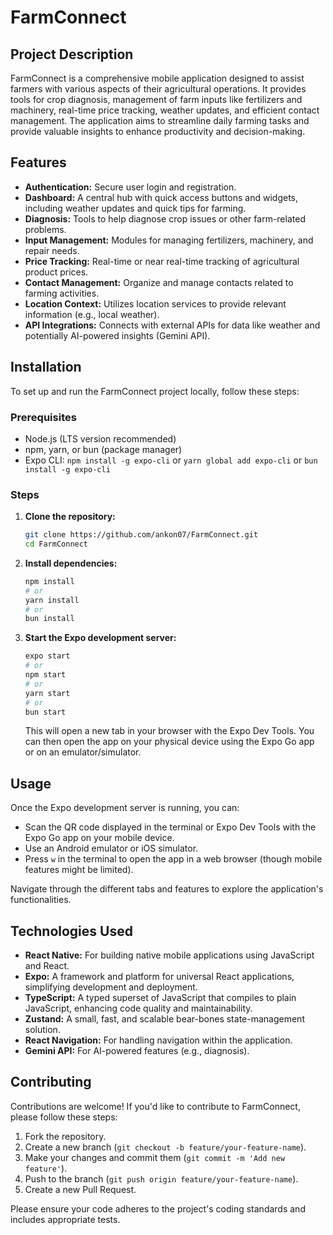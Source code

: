 # FarmConnect

## Project Description
FarmConnect is a comprehensive mobile application designed to assist farmers with various aspects of their agricultural operations. It provides tools for crop diagnosis, management of farm inputs like fertilizers and machinery, real-time price tracking, weather updates, and efficient contact management. The application aims to streamline daily farming tasks and provide valuable insights to enhance productivity and decision-making.

## Features
- **Authentication:** Secure user login and registration.
- **Dashboard:** A central hub with quick access buttons and widgets, including weather updates and quick tips for farming.
- **Diagnosis:** Tools to help diagnose crop issues or other farm-related problems.
- **Input Management:** Modules for managing fertilizers, machinery, and repair needs.
- **Price Tracking:** Real-time or near real-time tracking of agricultural product prices.
- **Contact Management:** Organize and manage contacts related to farming activities.
- **Location Context:** Utilizes location services to provide relevant information (e.g., local weather).
- **API Integrations:** Connects with external APIs for data like weather and potentially AI-powered insights (Gemini API).

## Installation

To set up and run the FarmConnect project locally, follow these steps:

### Prerequisites
- Node.js (LTS version recommended)
- npm, yarn, or bun (package manager)
- Expo CLI: `npm install -g expo-cli` or `yarn global add expo-cli` or `bun install -g expo-cli`

### Steps

1.  **Clone the repository:**
    ```bash
    git clone https://github.com/ankon07/FarmConnect.git
    cd FarmConnect
    ```

2.  **Install dependencies:**
    ```bash
    npm install
    # or
    yarn install
    # or
    bun install
    ```

3.  **Start the Expo development server:**
    ```bash
    expo start
    # or
    npm start
    # or
    yarn start
    # or
    bun start
    ```

    This will open a new tab in your browser with the Expo Dev Tools. You can then open the app on your physical device using the Expo Go app or on an emulator/simulator.

## Usage
Once the Expo development server is running, you can:
- Scan the QR code displayed in the terminal or Expo Dev Tools with the Expo Go app on your mobile device.
- Use an Android emulator or iOS simulator.
- Press `w` in the terminal to open the app in a web browser (though mobile features might be limited).

Navigate through the different tabs and features to explore the application's functionalities.

## Technologies Used
-   **React Native:** For building native mobile applications using JavaScript and React.
-   **Expo:** A framework and platform for universal React applications, simplifying development and deployment.
-   **TypeScript:** A typed superset of JavaScript that compiles to plain JavaScript, enhancing code quality and maintainability.
-   **Zustand:** A small, fast, and scalable bear-bones state-management solution.
-   **React Navigation:** For handling navigation within the application.
-   **Gemini API:** For AI-powered features (e.g., diagnosis).

## Contributing
Contributions are welcome! If you'd like to contribute to FarmConnect, please follow these steps:

1.  Fork the repository.
2.  Create a new branch (`git checkout -b feature/your-feature-name`).
3.  Make your changes and commit them (`git commit -m 'Add new feature'`).
4.  Push to the branch (`git push origin feature/your-feature-name`).
5.  Create a new Pull Request.

Please ensure your code adheres to the project's coding standards and includes appropriate tests.
